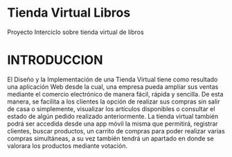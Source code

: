 # Tienda Virtual Libros
Proyecto Interciclo sobre tienda virtual de libros 

# INTRODUCCION
El Diseño y la Implementación de una Tienda Virtual tiene como resultado una aplicación Web desde la cual, una empresa pueda ampliar sus ventas mediante el comercio electrónico de manera fácil, rápida y sencilla.
De esta manera, se facilita a los clientes la opción de realizar sus compras sin salir de casa o simplemente, visualizar los artículos disponibles o consultar el estado de algún pedido realizado anteriormente.
La tienda virtual también podrá ser accedida desde una app móvil la misma que permitirá, registrar clientes, buscar productos, un carrito de compras para poder realizar varias compras simultáneas, a su vez también tendrá un apartado en donde se valorara los productos mediante votación.

